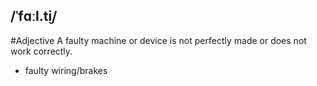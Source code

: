 ## /ˈfɑːl.t̬i/  
#Adjective
A faulty machine or device is not perfectly made or does not work correctly.

- faulty wiring/brakes
